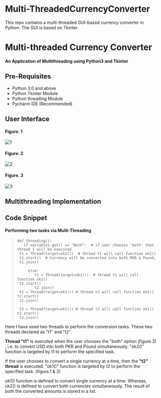 # Multi-ThreadedCurrencyConverter
This repo contains a multi-threaded GUI-based currency converter in Python. The GUI is based on Tkinter. 
 

# Multi-threaded Currency Converter
#### An Application of Multithreading using Python3 and Tkinter 
## Pre-Requisites
- Python 3.0 and above
- Python Tkinter Module
- Python threading Module
- Pycharm IDE (Recommended)

## User Interface

#### Figure. 1
![1](https://user-images.githubusercontent.com/75529175/158011891-3bc28fee-d568-42a8-88ed-3acfe2ed73e9.png)


#### Figure. 2
![2](https://user-images.githubusercontent.com/75529175/158011894-fa1bcbdc-5451-4d23-b422-c49ab6e0b115.png)


#### Figure. 3
![3](https://user-images.githubusercontent.com/75529175/158011895-3de3e9b4-66d8-40cc-91c5-30d5f2037a7a.png)


## Multithreading Implementation

## Code Snippet
          

#### Performing two tasks via Multi-Threading  
> ```python3
> def threading():  
>    if variable1.get() == "Both":  # if user chooses 'both' then thread 1 will be executed  
>  t1 = Thread(target=ok2())  # thread t1 will call function ok2()  
>  t1.start()  # Currency will be converted into both PKR & Pound,  
>  t1.join()  
>   
>      else:  
>         t2 = Thread(target=ok1())  # thread t2 will call function ok1()
>  t2.start()  
>         t2.join()
>  t2 = Thread(target=ok1()) # thread t2 will call function ok1() t2.start()  
>  t2.join()
> 
>  t2 = Thread(target=ok1()) # thread t2 will call function ok1() t2.start()  
>  t2.join()
>  ```


Here I have used two threads to perform the conversion tasks. These two threads declared as "t1" and "t2".

**Thread "t1"** is executed when the user chooses the "both" option (figure.3) , i.e. to convert USD into both PKR and Pound simultaneously. "ok2()" function is targeted by t1 to perform the specified task.

If the user chooses to convert a single currency at a time, then the **"t2" thread** is executed. "ok1()" function is targeted by t2 to perform the specified task. (figure.1 & 2)

ok1() function is defined to convert single currency at a time. Whereas, ok2() is defined to convert both currencies simultaneously. The result of both the converted amounts is stored in a list. 

